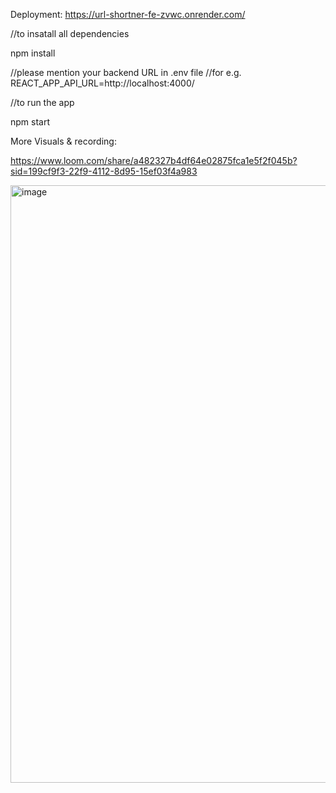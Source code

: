 Deployment: https://url-shortner-fe-zvwc.onrender.com/


//to insatall all dependencies

npm install

//please mention your backend URL in .env file
//for e.g.
REACT_APP_API_URL=http://localhost:4000/

//to run the app

npm start

More Visuals & recording:

https://www.loom.com/share/a482327b4df64e02875fca1e5f2f045b?sid=199cf9f3-22f9-4112-8d95-15ef03f4a983

<img width="1470" height="956" alt="image" src="https://github.com/user-attachments/assets/85d574a8-ff3a-4ec8-993b-0f0a4a709dad" />


